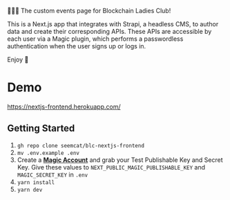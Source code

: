 💁🏻‍♀️ The custom events page for Blockchain Ladies Club!

This is a Next.js app that integrates with Strapi, a headless CMS, to author data and create their corresponding APIs. These APIs are accessible by each user via a Magic plugin, which performs a passwordless authentication when the user signs up or logs in.

Enjoy 🎉

# Demo
https://nextjs-frontend.herokuapp.com/

## Getting Started
1. `gh repo clone seemcat/blc-nextjs-frontend`
2. `mv .env.example .env`
3. Create a [**Magic Account**](https://dashboard.magic.link) and grab your Test Publishable Key and Secret Key. Give these values to `NEXT_PUBLIC_MAGIC_PUBLISHABLE_KEY` and `MAGIC_SECRET_KEY` in `.env` 
4. `yarn install`
5. `yarn dev`